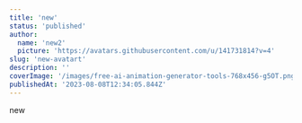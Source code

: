 ```yaml
---
title: 'new'
status: 'published'
author:
  name: 'new2'
  picture: 'https://avatars.githubusercontent.com/u/141731814?v=4'
slug: 'new-avatart'
description: ''
coverImage: '/images/free-ai-animation-generator-tools-768x456-g5OT.png'
publishedAt: '2023-08-08T12:34:05.844Z'
---
```


new

